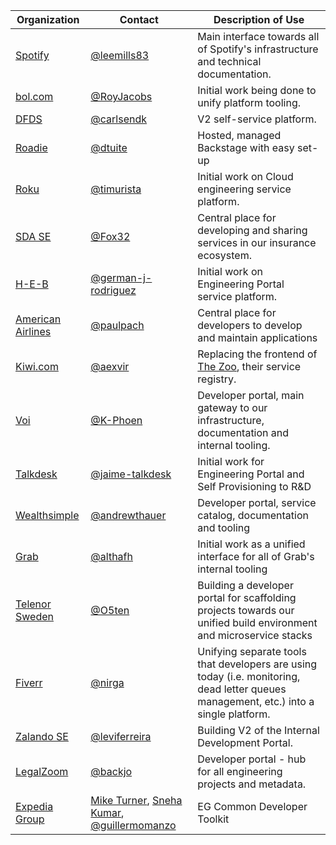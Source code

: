| Organization                                 | Contact                                                      | Description of Use                                                                                                                     |
| -------------------------------------------- | ------------------------------------------------------------ | -------------------------------------------------------------------------------------------------------------------------------------- |
| [Spotify](https://www.spotify.com)           | [@leemills83](https://github.com/leemills83)                 | Main interface towards all of Spotify's infrastructure and technical documentation.                                                    |
| [bol.com](https://www.bol.com)               | [@RoyJacobs](https://github.com/RoyJacobs)                   | Initial work being done to unify platform tooling.                                                                                     |
| [DFDS](https://www.dfds.com)                 | [@carlsendk](https://github.com/carlsendk)                   | V2 self-service platform.                                                                                                              |
| [Roadie](https://roadie.io)                  | [@dtuite](https://github.com/dtuite)                         | Hosted, managed Backstage with easy set-up                                                                                             |
| [Roku](https://www.roku.com)                 | [@timurista](https://github.com/timurista)                   | Initial work on Cloud engineering service platform.                                                                                    |
| [SDA SE](https://sda.se)                     | [@Fox32](https://github.com/Fox32)                           | Central place for developing and sharing services in our insurance ecosystem.                                                          |
| [H-E-B](https://www.heb.com)                 | [@german-j-rodriguez](https://github.com/german-j-rodriguez) | Initial work on Engineering Portal service platform.                                                                                   |
| [American Airlines](https://www.aa.com)      | [@paulpach](https://github.com/paulpach)                     | Central place for developers to develop and maintain applications                                                                      |
| [Kiwi.com](https://kiwi.com)                 | [@aexvir](https://github.com/aexvir)                         | Replacing the frontend of [The Zoo](https://github.com/kiwicom/the-zoo), their service registry.                                       |
| [Voi](https://www.voiscooters.com/)          | [@K-Phoen](https://github.com/K-Phoen)                       | Developer portal, main gateway to our infrastructure, documentation and internal tooling.                                              |
| [Talkdesk](https://www.talkdesk.com)         | [@jaime-talkdesk](https://github.com/jaime-talkdesk)         | Initial work for Engineering Portal and Self Provisioning to R&D                                                                       |
| [Wealthsimple](https://www.wealthsimple.com) | [@andrewthauer](https://github.com/andrewthauer)             | Developer portal, service catalog, documentation and tooling                                                                           |
| [Grab](https://www.grab.com)                 | [@althafh](https://github.com/althafh)                       | Initial work as a unified interface for all of Grab's internal tooling                                                                 |
| [Telenor Sweden](https://www.telenor.se)     | [@O5ten](https://github.com/O5ten)                           | Building a developer portal for scaffolding projects towards our unified build environment and microservice stacks                     |
| [Fiverr](https://www.fiverr.com)             | [@nirga](https://github.com/nirga)                           | Unifying separate tools that developers are using today (i.e. monitoring, dead letter queues management, etc.) into a single platform. |
| [Zalando SE](https://www.zalando.de)         | [@leviferreira](https://github.com/leviferreira)             | Building V2 of the Internal Development Portal.                                                                                        |
| [LegalZoom](https://legalzoom.com)           | [@backjo](https://github.com/backjo)                         | Developer portal - hub for all engineering projects and metadata.                                                                      |
| [Expedia Group](https://www.expediagroup.com)| [Mike Turner](miturner@expediagroup.com), [Sneha Kumar](snkumar@expediagroup.com), [@guillermomanzo](https://github.com/guillermomanzo)         | EG Common Developer Toolkit
